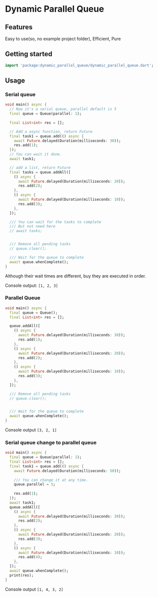 <!-- 
This README describes the package. If you publish this package to pub.dev,
this README's contents appear on the landing page for your package.

For information about how to write a good package README, see the guide for
[writing package pages](https://dart.dev/guides/libraries/writing-package-pages). 

For general information about developing packages, see the Dart guide for
[creating packages](https://dart.dev/guides/libraries/create-library-packages)
and the Flutter guide for
[developing packages and plugins](https://flutter.dev/developing-packages). 
-->

# Dynamic Parallel Queue

## Features

Easy to use(so, no example project folder), Efficient, Pure

## Getting started

```dart
import 'package:dynamic_parallel_queue/dynamic_parallel_queue.dart';
```

## Usage

### Serial queue

```dart
void main() async {
  // Now it's a serial queue, parallel default is 5
  final queue = Queue(parallel: 1);
  
  final List<int> res = [];

  // Add a async function, return Future
  final task1 = queue.add(() async {
    await Future.delayed(Duration(milliseconds: 30));
    res.add(1);
  });
  // You can wait it done.
  await task1;

  // add a list, return Future
  final tasks = queue.addAll([
    () async {
      await Future.delayed(Duration(milliseconds: 20));
      res.add(2);
    },
    () async {
      await Future.delayed(Duration(milliseconds: 10));
      res.add(3);
    },
  ]);

  /// You can wait for the tasks to complete
  /// But not need here
  // await tasks;


  /// Remove all pending tasks
  // queue.clear();

  /// Wait for the queue to complete
  await queue.whenComplete();
}
```

Although their wait times are different, buy they are executed in order.

Console output: `[1, 2, 3]`

### Parallel Queue

```dart
void main() async {
  final queue = Queue();
  final List<int> res = [];

  queue.addAll([
    () async {
      await Future.delayed(Duration(milliseconds: 30));
      res.add(1);
    },
    () async {
      await Future.delayed(Duration(milliseconds: 20));
      res.add(2);
    },
    () async {
      await Future.delayed(Duration(milliseconds: 10));
      res.add(3);
    },
  ]);

  /// Remove all pending tasks
  // queue.clear();


  /// Wait for the queue to complete
  await queue.whenComplete();
}
```

Console output `[3, 2, 1]`

### Serial queue change to parallel queue

```dart
void main() async {
  final queue = Queue(parallel: 1);
  final List<int> res = [];
  final task1 = queue.add(() async {
    await Future.delayed(Duration(milliseconds: 50));
    
    /// You can change it at any time.
    queue.parallel = 5;
    
    res.add(1);
  });
  await task1;
  queue.addAll([
    () async {
      await Future.delayed(Duration(milliseconds: 30));
      res.add(2);
    },
    () async {
      await Future.delayed(Duration(milliseconds: 20));
      res.add(3);
    },
    () async {
      await Future.delayed(Duration(milliseconds: 10));
      res.add(4);
    },
  ]);
  await queue.whenComplete();
  print(res);
}
```

Console output `[1, 4, 3, 2]`